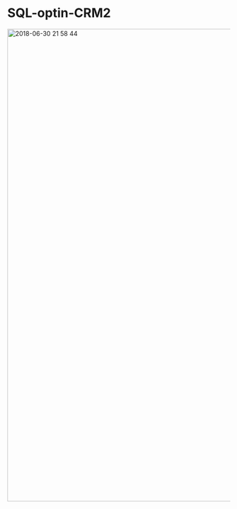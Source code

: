 # SQL-optin-CRM2

<img width="1068" alt="2018-06-30 21 58 44" src="https://user-images.githubusercontent.com/28942665/42125390-dbd3aba6-7cb0-11e8-963d-c7dda3c2e154.png">
